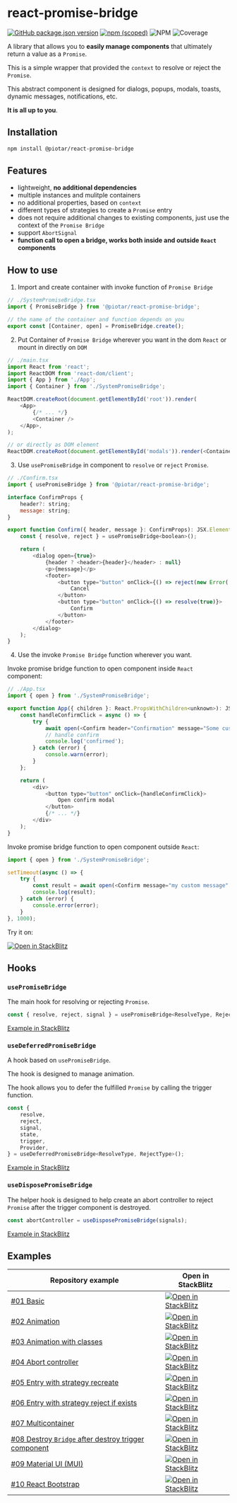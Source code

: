 # react-promise-bridge

[![GitHub package.json version](https://img.shields.io/github/package-json/v/piotar/react-promise-bridge)](https://github.com/piotar/react-promise-bridge)
[![npm (scoped)](https://img.shields.io/npm/v/@piotar/react-promise-bridge)](https://www.npmjs.com/package/@piotar/react-promise-bridge)
![NPM](https://img.shields.io/npm/l/@piotar/react-promise-bridge)
![Coverage](https://github.com/piotar/react-promise-bridge/raw/gh-pages/badge.svg)

A library that allows you to **easily manage components** that ultimately return a value as a `Promise`.

This is a simple wrapper that provided the `context` to resolve or reject the `Promise`.

This abstract component is designed for dialogs, popups, modals, toasts, dynamic messages, notifications, etc.

**It is all up to you**.

## Installation

```sh
npm install @piotar/react-promise-bridge
```

## Features

- lightweight, **no additional dependencies**
- multiple instances and mulitple containers
- no additional properties, based on `context`
- different types of strategies to create a `Promise` entry
- does not require additional changes to existing components, just use the context of the `Promise Bridge`
- support `AbortSignal`
- **function call to open a bridge, works both inside and outside `React` components**

## How to use

1. Import and create container with invoke function of `Promise Bridge`

```javascript
// ./SystemPromiseBridge.tsx
import { PromiseBridge } from '@piotar/react-promise-bridge';

// the name of the container and function depends on you
export const [Container, open] = PromiseBridge.create();
```

2. Put Container of `Promise Bridge` wherever you want in the dom `React` or mount in directly on `DOM`

```javascript
// ./main.tsx
import React from 'react';
import ReactDOM from 'react-dom/client';
import { App } from './App';
import { Container } from './SystemPromiseBridge';

ReactDOM.createRoot(document.getElementById('root')).render(
    <App>
        {/* ... */}
        <Container />
    </App>,
);

// or directly as DOM element
ReactDOM.createRoot(document.getElementById('modals')).render(<Container />);
```

3. Use `usePromiseBridge` in component to `resolve` or `reject` `Promise`.

```javascript
// ./Confirm.tsx
import { usePromiseBridge } from '@piotar/react-promise-bridge';

interface ConfirmProps {
    header?: string;
    message: string;
}

export function Confirm({ header, message }: ConfirmProps): JSX.Element {
    const { resolve, reject } = usePromiseBridge<boolean>();

    return (
        <dialog open={true}>
            {header ? <header>{header}</header> : null}
            <p>{message}</p>
            <footer>
                <button type="button" onClick={() => reject(new Error('Canceled'))}>
                    Cancel
                </button>
                <button type="button" onClick={() => resolve(true)}>
                    Confirm
                </button>
            </footer>
        </dialog>
    );
}
```

4. Use the invoke `Promise Bridge` function wherever you want.

Invoke promise bridge function to open component inside `React` component:

```javascript
// ./App.tsx
import { open } from './SystemPromiseBridge';

export function App({ children }: React.PropsWithChildren<unknown>): JSX.Element {
    const handleConfirmClick = async () => {
        try {
            await open(<Confirm header="Confirmation" message="Some custom message" />);
            // handle confirm
            console.log('confirmed');
        } catch (error) {
            console.warn(error);
        }
    };

    return (
        <div>
            <button type="button" onClick={handleConfirmClick}>
                Open confirm modal
            </button>
            {/* ... */}
        </div>
    );
}
```

Invoke promise bridge function to open component outside `React`:

```javascript
import { open } from './SystemPromiseBridge';

setTimeout(async () => {
    try {
        const result = await open(<Confirm message="my custom message" />);
        console.log(result);
    } catch (error) {
        console.error(error);
    }
}, 1000);
```

Try it on:

[![Open in StackBlitz](https://developer.stackblitz.com/img/open_in_stackblitz_small.svg)](https://stackblitz.com/github/piotar/react-promise-bridge/tree/main/examples/01_basic?file=src/App.tsx)

## Hooks

### `usePromiseBridge`

The main hook for resolving or rejecting `Promise`.

```javascript
const { resolve, reject, signal } = usePromiseBridge<ResolveType, RejectType>();
```

[Example in StackBlitz](https://stackblitz.com/github/piotar/react-promise-bridge/tree/main/examples/01_basic?file=src/components/ColorPicker.tsx:L12)

### `useDeferredPromiseBridge`

A hook based on `usePromiseBridge`. 

The hook is designed to manage animation.

The hook allows you to defer the fulfilled `Promise` by calling the trigger function.

```javascript
const {
    resolve,
    reject,
    signal,
    state,
    trigger,
    Provider,
} = useDeferredPromiseBridge<ResolveType, RejectType>();
```

[Example in StackBlitz](https://stackblitz.com/github/piotar/react-promise-bridge/tree/main/examples/02_animation?file=src/components/ColorPicker.tsx:L12)

### `useDisposePromiseBridge`

The helper hook is designed to help create an abort controller to reject `Promise` after the trigger component is destroyed.

```javascript
const abortController = useDisposePromiseBridge(signals);
```

[Example in StackBlitz](https://stackblitz.com/github/piotar/react-promise-bridge/tree/main/examples/08_destroy_component?file=src/components/SomeChild.tsx:L8)

## Examples

| Repository example | Open in StackBlitz |
| --- | --- |
| [#01 Basic](/examples/01_basic/) | [![Open in StackBlitz](https://developer.stackblitz.com/img/open_in_stackblitz_small.svg)](https://stackblitz.com/github/piotar/react-promise-bridge/tree/main/examples/01_basic?file=src/App.tsx) |
| [#02 Animation](/examples//02_animation/) | [![Open in StackBlitz](https://developer.stackblitz.com/img/open_in_stackblitz_small.svg)](https://stackblitz.com/github/piotar/react-promise-bridge/tree/main/examples/02_animation?file=src/App.tsx) |
| [#03 Animation with classes](/examples//03_animation_classname/) | [![Open in StackBlitz](https://developer.stackblitz.com/img/open_in_stackblitz_small.svg)](https://stackblitz.com/github/piotar/react-promise-bridge/tree/main/examples/03_animation_classname?file=src/App.tsx) |
| [#04 Abort controller](/examples//04_abort_controller/) | [![Open in StackBlitz](https://developer.stackblitz.com/img/open_in_stackblitz_small.svg)](https://stackblitz.com/github/piotar/react-promise-bridge/tree/main/examples/04_abort_controller?file=src/App.tsx) |
| [#05 Entry with strategy recreate](/examples/05_strategy_recreate/) | [![Open in StackBlitz](https://developer.stackblitz.com/img/open_in_stackblitz_small.svg)](https://stackblitz.com/github/piotar/react-promise-bridge/tree/main/examples/05_strategy_recreate?file=src/App.tsx) |
| [#06 Entry with strategy reject if exists](/examples/06_strategy_reject_if_exists/) | [![Open in StackBlitz](https://developer.stackblitz.com/img/open_in_stackblitz_small.svg)](https://stackblitz.com/github/piotar/react-promise-bridge/tree/main/examples/06_strategy_reject_if_exists?file=src/App.tsx) |
| [#07 Multicontainer](/examples/07_multicontainers/) | [![Open in StackBlitz](https://developer.stackblitz.com/img/open_in_stackblitz_small.svg)](https://stackblitz.com/github/piotar/react-promise-bridge/tree/main/examples/07_multicontainers?file=src/App.tsx) |
| [#08 Destroy `Bridge` after destroy trigger component](/examples/08_destroy_component/) | [![Open in StackBlitz](https://developer.stackblitz.com/img/open_in_stackblitz_small.svg)](https://stackblitz.com/github/piotar/react-promise-bridge/tree/main/examples/08_destroy_component?file=src/App.tsx) |
| [#09 Material UI (MUI)](/examples/09_mui/) | [![Open in StackBlitz](https://developer.stackblitz.com/img/open_in_stackblitz_small.svg)](https://stackblitz.com/github/piotar/react-promise-bridge/tree/main/examples/09_mui?file=src/App.tsx) |
| [#10 React Bootstrap](/examples/10_bootstrap/) | [![Open in StackBlitz](https://developer.stackblitz.com/img/open_in_stackblitz_small.svg)](https://stackblitz.com/github/piotar/react-promise-bridge/tree/main/examples/10_bootstrap?file=src/App.tsx) |
